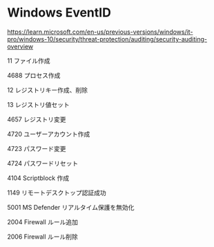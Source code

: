 # Windows EventID

https://learn.microsoft.com/en-us/previous-versions/windows/it-pro/windows-10/security/threat-protection/auditing/security-auditing-overview

11 ファイル作成

4688 プロセス作成

12 レジストリキー作成、削除

13 レジストリ値セット

4657 レジストリ変更

4720 ユーザーアカウント作成

4723 パスワード変更

4724 パスワードリセット

4104 Scriptblock 作成

1149 リモートデスクトップ認証成功

5001 MS Defender リアルタイム保護を無効化

2004 Firewall ルール追加

2006 Firewall ルール削除
